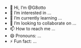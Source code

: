 - 👋 Hi, I’m @G8otto
- 👀 I’m interested in ...
- 🌱 I’m currently learning ...
- 💞️ I’m looking to collaborate on ...
- 📫 How to reach me ...
- 😄 Pronouns: ...
- ⚡ Fun fact: ...

<!---
G8otto/G8otto is a ✨ special ✨ repository because its `README.md` (this file) appears on your GitHub profile.
You can click the Preview link to take a look at your changes.
--->
